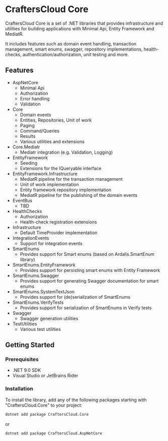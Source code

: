 # CraftersCloud Core

CraftersCloud Core is a set of .NET libraries that provides infrastructure and utilities for building applications with
Minimal Api, Entity Framework and MediatR.

It includes features such as domain event handling, transaction management, smart enums, swagger, repository
implementations, health-checks, authentication/authorization, unit testing and more.

## Features

- AspNetCore
    - Minimal Api
    - Authorization
    - Error handling
    - Validation
- Core
    - Domain events
    - Entities, Repositories, Unit of work
    - Paging
    - Command/Queries
    - Results
    - Various utilities and extensions
- Core.Mediatr
    - Mediatr integration (e.g. Validation, Logging)
- EntityFramework
    - Seeding
    - Extensions for the IQueryable interface
- EntityFramework.Infrastructure
    - MediatR pipeline for the transaction management
    - Unit of work implementation
    - Entity framework repository implementation
    - MediatR pipeline for the publishing of the domain events
- EventBus
    - TBD
- HealthChecks
    - Authorization
    - Health-check registration extensions
- Infrastructure
    - Default TimeProvider implementation
- IntegrationEvents
    - Support for integration events
- SmartEnums
    - Provides support for Smart enums (based on Ardalis.SmartEnum library)
- SmartEnums.EntityFramework
    - Provides support for persisting smart enums with Entity Framework
- SmartEnums.Swagger
    - Provides support for generating Swagger documentation for smart enums
- SmartEnums.SystemTextJson
    - Provides support for (de)serialization of SmartEnums
- SmartEnums.VerifyTests
    - Provides support for serialization of SmartEnums in Verify tests
- Swagger
    - Swagger generation utilities
- TestUtilities
    - Various test utilities

## Getting Started

### Prerequisites

- .NET 9.0 SDK
- Visual Studio or JetBrains Rider

### Installation

To install the library, add any of the following packages starting with "CraftersCloud.Core" to your project:

```sh
dotnet add package CraftersCloud.Core
```

or

```sh
dotnet add package CraftersCloud.AspNetCore
```